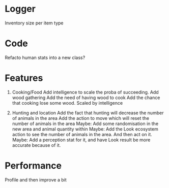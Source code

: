 # Logger

Inventory size per item type

# Code

Refacto human stats into a new class?

# Features

1. Cooking/Food
   Add intelligence to scale the proba of succeeding.
   Add wood gathering
   Add the need of having wood to cook
   Add the chance that cooking lose some wood. Scaled by intelligence

2. Hunting and location
   Add the fact that hunting will decrease the number of animals in the area
   Add the action to move which will reset the number of animals in the area
   Maybe: Add some randomisation in the new area and animal quantity within
   Maybe: Add the Look ecosystem action to see the number of animals in the area. And then act on it.
   Maybe: Add a perception stat for it, and have Look result be more accurate because of it.

# Performance

Profile and then improve a bit
